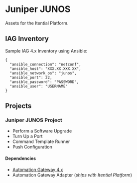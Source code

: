 # Juniper JUNOS
Assets for the Itential Platform.

## IAG Inventory
Sample IAG 4.x Inventory using Ansible:
```
{
  "ansible_connection": "netconf",
  "ansible_host": "XXX.XX.XXX.XX",
  "ansible_network_os": "junos",
  "ansible_port": 22,
  "ansible_password": "PASSWORD",
  "ansible_user": "USERNAME"
}
```

## Projects
### Juniper JUNOS Project
- Perform a Software Upgrade
- Turn Up a Port
- Command Template Runner
- Push Configuration

#### Dependencies
- [Automation Gateway 4.x](https://www.itential.com/automation-gateway/)
- Automation Gateway Adapter (_ships with Itential Platform_)
